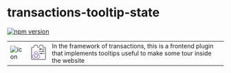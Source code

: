 # transactions-tooltip-state
[![npm version](https://badge.fury.io/js/transactions-tooltip-state.svg)](https://badge.fury.io/js/transactions-tooltip-state)

<table>
  <td>
    <img src="https://raw.githubusercontent.com/Ledoux/transactions-tooltip-state/master/icon.png" alt="icon" title="made by @cecilesnips"/>
  </td>
  <td>
    <img src="https://raw.githubusercontent.com/Ledoux/transactions-tooltip-state/master/transactions-tooltip-state.png" alt="icon" title="made by @cecilesnips"/>
  </td>
  <td>
    In the framework of transactions, this is a frontend plugin that implements tooltips useful to make some tour inside the website
  </td>
</table>
